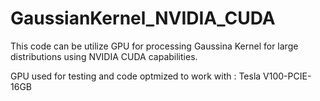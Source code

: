 # GaussianKernel_NVIDIA_CUDA

This code can be utilize GPU for processing Gaussina Kernel for large distributions using NVIDIA CUDA capabilities. 

GPU used for testing and code optmized to work with : Tesla V100-PCIE-16GB
